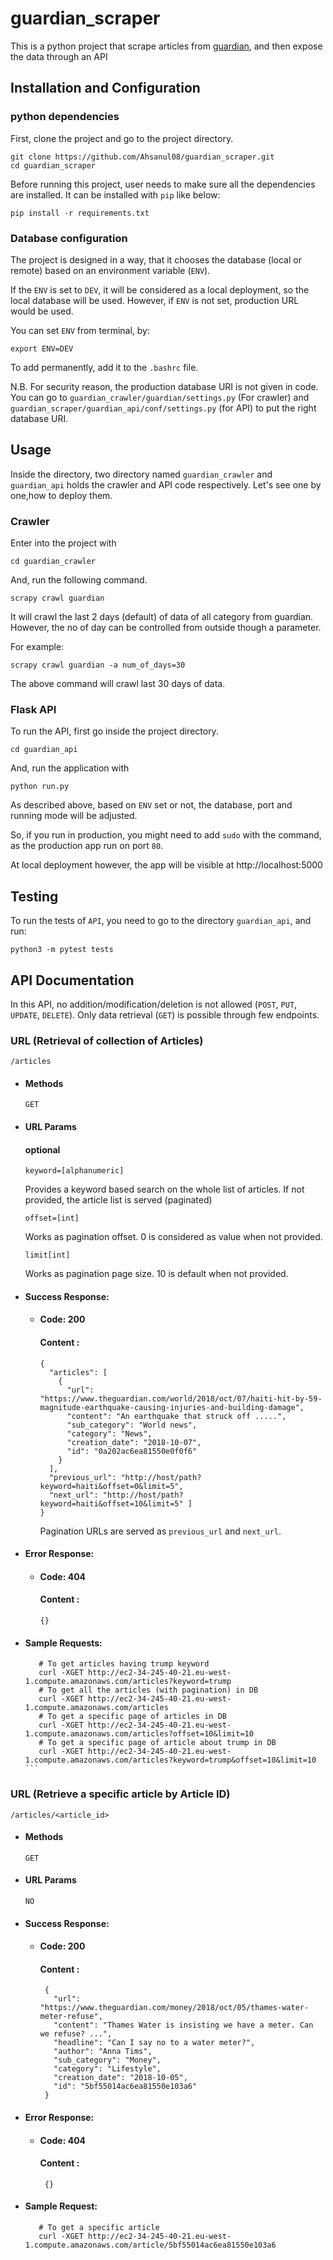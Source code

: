 # guardian_scraper
This is a python project that scrape articles from [guardian](https://www.theguardian.com/au), and then expose the data through an API

## Installation and Configuration


### python dependencies

First, clone the project and go to the project directory. 

```
git clone https://github.com/Ahsanul08/guardian_scraper.git
cd guardian_scraper
```

Before running this project, user needs to make sure all the dependencies are installed. It can be installed with `pip` like below:

```
pip install -r requirements.txt
```

### Database configuration

The project is designed in a way, that it chooses the database (local or remote) based on an environment variable (`ENV`).

If the `ENV` is set to `DEV`, it will be considered as a local deployment, so the local database will be used. However, if `ENV` is not set, production URL would be used. 

You can set `ENV` from terminal, by:

```
export ENV=DEV
```

To add permanently, add it to the `.bashrc` file.

N.B. For security reason, the production database URI is not given in code. You can go to `guardian_crawler/guardian/settings.py` (For crawler) and `guardian_scraper/guardian_api/conf/settings.py` (for API) to put the right database URI.

## Usage

Inside the directory, two directory named `guardian_crawler` and `guardian_api` holds the crawler and API code respectively. Let's see one by one,how to deploy them.

### Crawler

Enter into the project with

```
cd guardian_crawler
```

And, run the following command. 


```
scrapy crawl guardian
```

It will crawl the last 2 days (default) of data of all category from guardian. However, the no of day can be controlled from  outside though a parameter. 


For example:

```
scrapy crawl guardian -a num_of_days=30
```

The above command will crawl last 30 days of data. 


### Flask API

To run the API, first go inside the project directory.

```
cd guardian_api
```

And, run the application with 

```
python run.py
```

As described above, based on `ENV` set or not, the database, port and running mode will be adjusted. 

So, if you run in production, you might need to add `sudo` with the command, as the production app run on port `80`.

At local deployment however, the app will be visible at http://localhost:5000


## Testing

To run the tests of `API`, you need to go to the directory `guardian_api`, and run:

```
python3 -m pytest tests
```

## API Documentation

In this API, no addition/modification/deletion is not allowed (`POST`, `PUT`, `UPDATE`, `DELETE`). Only data retrieval (`GET`) is possible through few endpoints. 

### URL (Retrieval of collection of Articles)

  `/articles`

- #### Methods

  `GET`

- #### URL Params

  #### optional
  
  `keyword=[alphanumeric]`
    
   Provides a keyword based search on the whole list of articles. If not provided, the article list is served (paginated) 
   
   `offset=[int]`
   
   Works as pagination offset. 0 is considered as value when not provided. 
   
   `limit[int]`
   
   Works as pagination page size. 10 is default when not provided.
   
- #### Success Response:
    
    * #### Code: 200
      #### Content : 
      
      ```
      {
        "articles": [
          {
            "url": "https://www.theguardian.com/world/2018/oct/07/haiti-hit-by-59-magnitude-earthquake-causing-injuries-and-building-damage", 
            "content": "An earthquake that struck off .....", 
            "sub_category": "World news", 
            "category": "News", 
            "creation_date": "2018-10-07", 
            "id": "0a202ac6ea81550e0f0f6"
          }
        ], 
        "previous_url": "http://host/path?keyword=haiti&offset=0&limit=5",
        "next_url": "http://host/path?keyword=haiti&offset=10&limit=5" ]
      }
      ```` 
      Pagination URLs are served as `previous_url` and `next_url`.
      
      
- #### Error Response:
    
    * #### Code: 404
      #### Content : 
      
      ```
      {}      
      ``` 
      
- #### Sample Requests:
          
     ```
        # To get articles having trump keyword
        curl -XGET http://ec2-34-245-40-21.eu-west-1.compute.amazonaws.com/articles?keyword=trump
        # To get all the articles (with pagination) in DB
        curl -XGET http://ec2-34-245-40-21.eu-west-1.compute.amazonaws.com/articles
        # To get a specific page of articles in DB
        curl -XGET http://ec2-34-245-40-21.eu-west-1.compute.amazonaws.com/articles?offset=10&limit=10
        # To get a specific page of article about trump in DB
        curl -XGET http://ec2-34-245-40-21.eu-west-1.compute.amazonaws.com/articles?keyword=trump&offset=10&limit=10              ``` 

### URL (Retrieve a specific article by Article ID)

  `/articles/<article_id>`

- #### Methods

  `GET`

- #### URL Params

      NO
      
- #### Success Response:
    
    * #### Code: 200
      #### Content : 
      
      ```
       {
         "url": "https://www.theguardian.com/money/2018/oct/05/thames-water-meter-refuse", 
         "content": "Thames Water is insisting we have a meter. Can we refuse? ...", 
         "headline": "Can I say no to a water meter?", 
         "author": "Anna Tims", 
         "sub_category": "Money", 
         "category": "Lifestyle", 
         "creation_date": "2018-10-05", 
         "id": "5bf55014ac6ea81550e103a6"
       }
      ```       
      
- #### Error Response:
    
    * #### Code: 404
      #### Content : 
      
      ```
       {}      
      ``` 
      
- #### Sample Request:
          
     ```
        # To get a specific article
        curl -XGET http://ec2-34-245-40-21.eu-west-1.compute.amazonaws.com/article/5bf55014ac6ea81550e103a6
     ``` 
